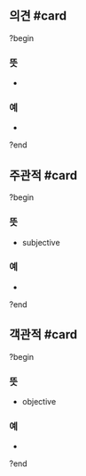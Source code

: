 ## 의견 #card
?begin
### 뜻
-
### 예
-
?end


## 주관적 #card
?begin
### 뜻
- subjective
### 예
-
?end


## 객관적 #card
?begin
### 뜻
- objective
### 예
-
<!--SR:!2025-04-15,3,250-->
?end